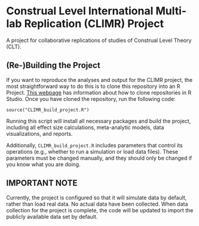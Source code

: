 # Construal Level International Multi-lab Replication (CLIMR) Project

A project for collaborative replications of studies of Construal Level Theory (CLT).

## (Re-)Building the Project

If you want to reproduce the analyses and output for the CLIMR project, the most straightforward way to do this is to clone this repository into an R Project. [This webpage](https://resources.github.com/whitepapers/github-and-rstudio/) has information about how to clone repositories in R Studio. Once you have cloned the repository, run the following code:

```
source("CLIMR_build_project.R")
```

Running this script will install all necessary packages and build the project, including all effect size calculations, meta-analytic models, data visualizations, and reports.

Additionally, `CLIMR_build_project.R` includes parameters that control its operations (e.g., whether to run a simulation or load data files). These parameters must be changed manually, and they should only be changed if you know what you are doing.

## IMPORTANT NOTE

Currently, the project is configured so that it will simulate data by default, rather than load real data. No actual data have been collected. When data collection for the project is complete, the code will be updated to import the publicly available data set by default.
